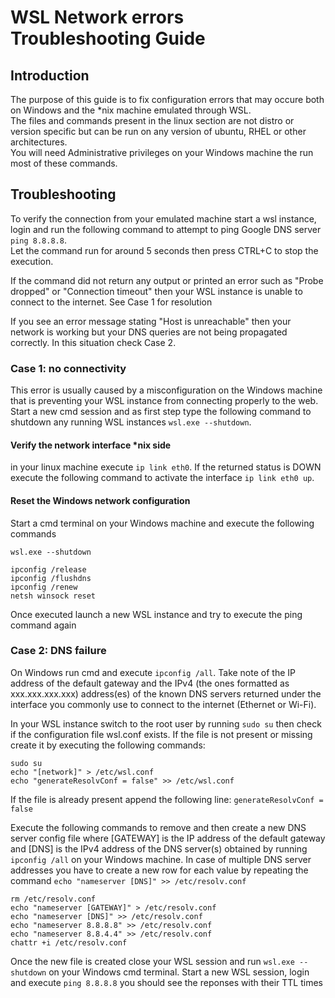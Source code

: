 # WSL Network errors Troubleshooting Guide

## Introduction

The purpose of this guide is to fix configuration errors that may occure both on Windows and the *nix machine emulated through WSL.<br/>
The files and commands present in the linux section are not distro or version specific but can be run on any version of ubuntu, RHEL or other architectures.<br/>
You will need Administrative privileges on your Windows machine the run most of these commands.<br/>

## Troubleshooting

To verify the connection from your emulated machine start a wsl instance, login and run the following command to attempt to ping Google DNS server `ping 8.8.8.8`.<br/>
Let the command run for around 5 seconds then press CTRL+C to stop the execution.

If the command did not return any output or printed an error such as "Probe dropped" or "Connection timeout" then your WSL instance is unable to connect to the internet. See Case 1 for resolution

If you see an error message stating "Host is unreachable" then your network is working but your DNS queries are not being propagated correctly. In this situation check Case 2.

### Case 1: no connectivity

This error is usually caused by a misconfiguration on the Windows machine that is preventing your WSL instance from connecting properly to the web.
Start a new cmd session and as first step type the following command to shutdown any running WSL instances `wsl.exe --shutdown`.

#### Verify the network interface *nix side

in your linux machine execute `ip link eth0`. If the returned status is DOWN execute the following command to activate the interface `ip link eth0 up`.

#### Reset the Windows network configuration

Start a cmd terminal on your Windows machine and execute the following commands

    wsl.exe --shutdown
    
    ipconfig /release
    ipconfig /flushdns
    ipconfig /renew
    netsh winsock reset

Once executed launch a new WSL instance and try to execute the ping command again

### Case 2: DNS failure

On Windows run cmd and execute `ipconfig /all`. Take note of the IP address of the default gateway and the IPv4 (the ones formatted as xxx.xxx.xxx.xxx) address(es) of the known DNS servers returned under the interface you commonly use to connect to the internet (Ethernet or Wi-Fi).

In your WSL instance switch to the root user by running `sudo su` then check if the configuration file wsl.conf exists.
If the file is not present or missing create it by executing the following commands:

    sudo su
    echo "[network]" > /etc/wsl.conf
    echo "generateResolvConf = false" >> /etc/wsl.conf
    
If the file is already present append the following line: `generateResolvConf = false`

Execute the following commands to remove and then create a new DNS server config file where [GATEWAY] is the IP address of the default gateway and [DNS] is the IPv4 address of the DNS server(s) obtained by running `ipconfig /all` on your Windows machine. In case of multiple DNS server addresses you have to create a new row for each value by repeating the command `echo "nameserver [DNS]" >> /etc/resolv.conf`
    
    rm /etc/resolv.conf
    echo "nameserver [GATEWAY]" > /etc/resolv.conf
    echo "nameserver [DNS]" >> /etc/resolv.conf
    echo "nameserver 8.8.8.8" >> /etc/resolv.conf
    echo "nameserver 8.8.4.4" >> /etc/resolv.conf
    chattr +i /etc/resolv.conf

Once the new file is created close your WSL session and run `wsl.exe --shutdown` on your Windows cmd terminal. Start a new WSL session, login and execute `ping 8.8.8.8` you should see the reponses with their TTL times
